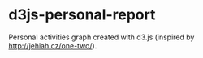 d3js-personal-report
====================

Personal activities graph created with d3.js (inspired by http://jehiah.cz/one-two/).


